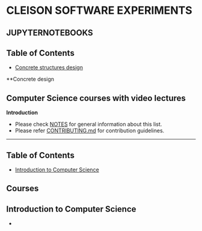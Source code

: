 # CLEISON SOFTWARE EXPERIMENTS
**JUPYTERNOTEBOOKS**
------------------------------
Table of Contents
------------------------------
- [Concrete structures design](#introduction-to-concrete-design)

**Concrete design 

## Computer Science courses with video lectures

**Introduction**

- Please check [NOTES](https://github.com/Developer-Y/cs-video-courses/blob/master/NOTES.md) for general information about this list.
- Please refer [CONTRIBUTING.md](https://github.com/Developer-Y/cs-video-courses/blob/master/CONTRIBUTING.md) for contribution guidelines.
------------------------------

Table of Contents
------------------------------


- [Introduction to Computer Science](#introduction-to-computer-science)

Courses
------------------------------

## Introduction to Computer Science

-
